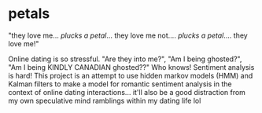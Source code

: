 # petals
"they love me... *plucks a petal*... they love me not.... *plucks a petal*.... they love me!"

Online dating is so stressful.  "Are they into me?", "Am I being ghosted?", "Am I being KINDLY CANADIAN ghosted??" Who knows!  Sentiment analysis is hard!  This project is an attempt to use hidden markov models (HMM) and Kalman filters to make a model for romantic sentiment analysis in the context of online dating interactions... it'll also be a good distraction from my own speculative mind ramblings within my dating life lol
